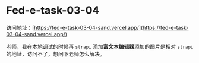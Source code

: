 # Fed-e-task-03-04

访问地址：[https://fed-e-task-03-04-sand.vercel.app/](https://fed-e-task-03-04-sand.vercel.app/)

老师，我在本地调试的时候再 `strapi` 添加**富文本编辑器**添加的图片是相对 `strapi` 的地址，访问不了，想问下老师怎么解决。